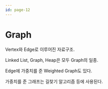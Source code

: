 ```yaml
---
id: page-12
---
```

# Graph

Vertex와 Edge로 이루어진 자료구조.

Linked List, Graph, Heap은 모두 Graph의 일종.

Edge에 가중치를 준 Weighted Graph도 있다.

가중치를 준 그래프는 길찾기 알고리즘 등에 사용된다.
